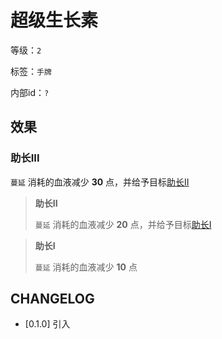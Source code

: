 # 超级生长素

等级：`2`

标签：`手牌`

内部id：`?`

## 效果

### 助长III

`蔓延` 消耗的血液减少 **30** 点，并给予目标[助长II](#助长II)

> **助长II**
>
> `蔓延` 消耗的血液减少 **20** 点，并给予目标[助长I](#助长I)

> **助长I**
>
> `蔓延` 消耗的血液减少 **10** 点

## CHANGELOG

- [0.1.0] 引入
